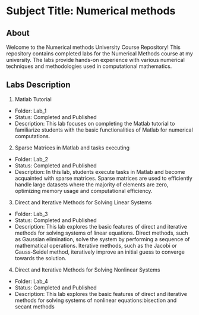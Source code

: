 # Subject Title: Numerical methods

## About

Welcome to the Numerical methods University Course Repository!
This repository contains completed labs for the Numerical Methods course at my university. The labs provide hands-on experience with various numerical techniques and methodologies used in computational mathematics.



## Labs Description
1. Matlab Tutorial
  - Folder: Lab_1
  - Status: Completed and Published
  - Description: This lab focuses on completing the Matlab tutorial to familiarize students with the basic functionalities of Matlab for numerical computations.
2. Sparse Matrices in Matlab and tasks executing 
  - Folder: Lab_2
  - Status: Completed and Published
  - Description: In this lab, students execute tasks in Matlab and become acquainted with sparse matrices. Sparse matrices are used to efficiently handle large datasets where the majority of elements are zero, optimizing memory usage and computational efficiency.
3. Direct and Iterative Methods for Solving Linear Systems
  - Folder: Lab_3
  - Status: Completed and Published
  - Description: This lab explores the basic features of direct and iterative methods for solving systems of linear equations. Direct methods, such as Gaussian elimination, solve the system by performing a sequence of mathematical operations. Iterative methods, such as the Jacobi or Gauss-Seidel method, iteratively improve an initial guess to converge towards the solution.
4. Direct and Iterative Methods for Solving Nonlinear Systems
  - Folder: Lab_4
  - Status: Completed and Published
  - Description: This lab explores the basic features of direct and iterative methods for solving systems of nonlinear equations:bisection and secant methods


